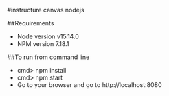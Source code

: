 #instructure canvas nodejs

##Requirements
- Node version v15.14.0
- NPM version 7.18.1

##To run from command line

- cmd> npm install
- cmd> npm start
- Go to your browser and go to http://localhost:8080